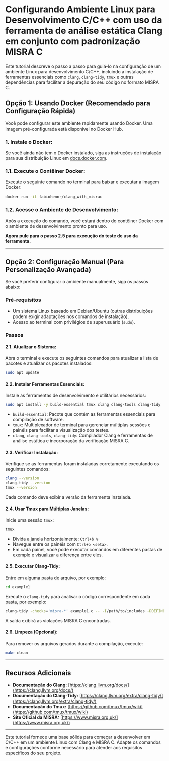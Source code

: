 # Configurando Ambiente Linux para Desenvolvimento C/C++ com uso da ferramenta de análise estática Clang em conjunto com padronização MISRA C

Este tutorial descreve o passo a passo para guiá-lo na configuração de um ambiente Linux para desenvolvimento C/C++, incluindo a instalação de ferramentas essenciais como `clang`, `clang-tidy`, `tmux` e outras dependências para facilitar a depuração do seu código no formato MISRA C.

## Opção 1: Usando Docker (Recomendado para Configuração Rápida)

Você pode configurar este ambiente rapidamente usando Docker. Uma imagem pré-configurada está disponível no Docker Hub.

### 1. **Instale o Docker:**

Se você ainda não tem o Docker instalado, siga as instruções de instalação para sua distribuição Linux em [docs.docker.com](https://docs.docker.com/engine/install/).

### 1.1. **Execute o Contêiner Docker:**

Execute o seguinte comando no terminal para baixar e executar a imagem Docker:

```bash
docker run -it fabiohennr/clang_with_misrac
```

### 1.2. **Acesse o Ambiente de Desenvolvimento:**

Após a execução do comando, você estará dentro do contêiner Docker com o ambiente de desenvolvimento pronto para uso.

**Agora pule para o passo 2.5 para execução do teste de uso da ferramenta.**

---

## Opção 2: Configuração Manual (Para Personalização Avançada)

Se você preferir configurar o ambiente manualmente, siga os passos abaixo:

### **Pré-requisitos**

- Um sistema Linux baseado em Debian/Ubuntu (outras distribuições podem exigir adaptações nos comandos de instalação).
- Acesso ao terminal com privilégios de superusuário (`sudo`).

### **Passos**

#### 2.1. **Atualizar o Sistema:**

Abra o terminal e execute os seguintes comandos para atualizar a lista de pacotes e atualizar os pacotes instalados:

```bash
sudo apt update
```

#### 2.2. **Instalar Ferramentas Essenciais:**

Instale as ferramentas de desenvolvimento e utilitários necessários:

```bash
sudo apt install -y build-essential tmux clang clang-tools clang-tidy
```

- `build-essential`: Pacote que contém as ferramentas essenciais para compilação de software.
- `tmux`: Multiplexador de terminal para gerenciar múltiplas sessões e painéis para facilitar a visualização dos testes.
- `clang`, `clang-tools`, `clang-tidy`: Compilador Clang e ferramentas de análise estática e incorporação da verificação MISRA C.

#### 2.3. **Verificar Instalação:**

Verifique se as ferramentas foram instaladas corretamente executando os seguintes comandos:

```bash
clang --version
clang-tidy --version
tmux --version
```

Cada comando deve exibir a versão da ferramenta instalada.

#### 2.4. **Usar Tmux para Múltiplas Janelas:**

Inicie uma sessão `tmux`:

```bash
tmux
```

- Divida a janela horizontalmente: `Ctrl+b %`
- Navegue entre os painéis com `Ctrl+b <seta>`.
- Em cada painel, você pode executar comandos em diferentes pastas de exemplo e visualizar a diferença entre eles.

#### 2.5. **Executar Clang-Tidy:**

Entre em alguma pasta de arquivo, por exemplo:

```bash
cd example1
```

Execute o `clang-tidy` para analisar o código correspondente em cada pasta, por exemplo:

```bash
clang-tidy -checks='misra-*' example1.c -- -I/path/to/includes -DDEFINE1 -DDEFINE2
```

A saída exibirá as violações MISRA C encontradas.

#### 2.6. **Limpeza (Opcional):**

Para remover os arquivos gerados durante a compilação, execute:

```bash
make clean
```

---

## Recursos Adicionais

- **Documentação do Clang:** [https://clang.llvm.org/docs/](https://clang.llvm.org/docs/)
- **Documentação do Clang-Tidy:** [https://clang.llvm.org/extra/clang-tidy/](https://clang.llvm.org/extra/clang-tidy/)
- **Documentação do Tmux:** [https://github.com/tmux/tmux/wiki](https://github.com/tmux/tmux/wiki)
- **Site Oficial da MISRA:** [https://www.misra.org.uk/](https://www.misra.org.uk/)

---

Este tutorial fornece uma base sólida para começar a desenvolver em C/C++ em um ambiente Linux com Clang e MISRA C. Adapte os comandos e configurações conforme necessário para atender aos requisitos específicos do seu projeto.
